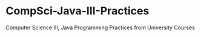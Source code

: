 # CompSci-Java-III-Practices
Computer Science III, Java Programming Practices from University Courses
